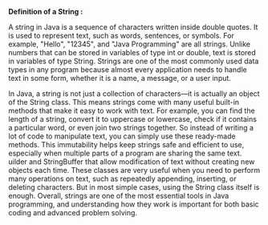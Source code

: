 
**Definition of a String :**

A string in Java is a sequence of characters written inside double quotes. It is used to represent text, such as words, sentences, or symbols. For example, "Hello", "12345", 
and "Java Programming" are all strings. Unlike numbers that can be stored in variables of type int or double, text is stored in variables of type String. Strings are one of 
the most commonly used data types in any program because almost every application needs to handle text in some form, whether it is a name, a message, or a user input.

In Java, a string is not just a collection of characters—it is actually an object of the String class. This means strings come with many useful built-in methods that make it 
easy to work with text. For example, you can find the length of a string, convert it to uppercase or lowercase, check if it contains a particular word, or even join two strings together. So instead of writing a lot of code to manipulate text, you can simply use these ready-made methods.
This immutability helps keep strings safe and efficient to use, especially when multiple parts of a 
program are sharing the same text.
uilder and StringBuffer that allow modification of text without creating new objects each time. 
These classes are very useful when you need to perform many operations on text, such as repeatedly appending, inserting, or deleting characters. But in most simple cases, using the String class itself is enough. Overall, strings are one of the most essential tools in Java programming, and understanding how they work is important for both basic coding and advanced problem solving.
